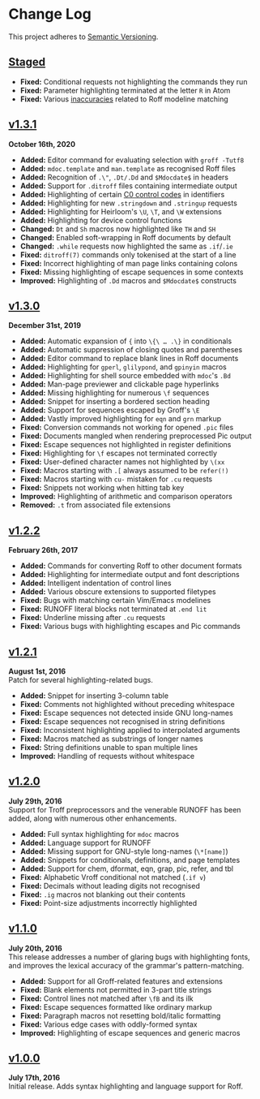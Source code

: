 Change Log
==========

This project adheres to [Semantic Versioning](http://semver.org).


[Staged]
------------------------------------------------------------------------
* __Fixed:__ Conditional requests not highlighting the commands they run
* __Fixed:__ Parameter highlighting terminated at the letter `R` in Atom
* __Fixed:__ Various [inaccuracies][1] related to Roff modeline matching

[1]: https://github.com/github/linguist/pull/5271


[v1.3.1]
------------------------------------------------------------------------
**October 16th, 2020**  
* __Added:__ Editor command for evaluating selection with `groff -Tutf8`
* __Added:__ `mdoc.template` and `man.template` as recognised Roff files
* __Added:__ Recognition of `.\"`, `.Dt/.Dd` and `$Mdocdate$` in headers
* __Added:__ Support for `.ditroff` files containing intermediate output
* __Added:__ Highlighting of certain [C0 control codes][] in identifiers
* __Added:__ Highlighting for new `.stringdown` and `.stringup` requests
* __Added:__ Highlighting for Heirloom's `\U`, `\T`, and `\W` extensions
* __Added:__ Highlighting for device control functions
* __Changed:__ `Dt` and `Sh` macros now highlighted like `TH` and `SH`
* __Changed:__ Enabled soft-wrapping in Roff documents by default
* __Changed:__ `.while` requests now highlighted the same as `.if`/`.ie`
* __Fixed:__ `ditroff(7)` commands only tokenised at the start of a line
* __Fixed:__ Incorrect highlighting of man page links containing colons
* __Fixed:__ Missing highlighting of escape sequences in some contexts
* __Improved:__ Highlighting of `.Dd` macros and `$Mdocdate$` constructs


[v1.3.0]
------------------------------------------------------------------------
**December 31st, 2019**  
* __Added:__ Automatic expansion of `{` into `\{\ … .\}` in conditionals
* __Added:__ Automatic suppression of closing quotes and parentheses
* __Added:__ Editor command to replace blank lines in Roff documents
* __Added:__ Highlighting for `gperl`, `glilypond`, and `gpinyin` macros
* __Added:__ Highlighting for shell source embedded with `mdoc`'s `.Bd`
* __Added:__ Man-page previewer and clickable page hyperlinks
* __Added:__ Missing highlighting for numerous `\f` sequences
* __Added:__ Snippet for inserting a bordered section heading
* __Added:__ Support for sequences escaped by Groff's `\E`
* __Added:__ Vastly improved highlighting for `eqn` and `grn` markup
* __Fixed:__ Conversion commands not working for opened `.pic` files
* __Fixed:__ Documents mangled when rendering preprocessed Pic output
* __Fixed:__ Escape sequences not highlighted in register definitions
* __Fixed:__ Highlighting for `\f` escapes not terminated correctly
* __Fixed:__ User-defined character names not highlighted by `\(xx`
* __Fixed:__ Macros starting with `.[` always assumed to be `refer(!)`
* __Fixed:__ Macros starting with `cu-` mistaken for `.cu` requests
* __Fixed:__ Snippets not working when hitting tab key
* __Improved:__ Highlighting of arithmetic and comparison operators
* __Removed:__ `.t` from associated file extensions


[v1.2.2]
------------------------------------------------------------------------
**February 26th, 2017**  
* __Added:__ Commands for converting Roff to other document formats
* __Added:__ Highlighting for intermediate output and font descriptions
* __Added:__ Intelligent indentation of control lines
* __Added:__ Various obscure extensions to supported filetypes
* __Fixed:__ Bugs with matching certain Vim/Emacs modelines
* __Fixed:__ RUNOFF literal blocks not terminated at `.end lit`
* __Fixed:__ Underline missing after `.cu` requests
* __Fixed:__ Various bugs with highlighting escapes and Pic commands


[v1.2.1]
------------------------------------------------------------------------
**August 1st, 2016**  
Patch for several highlighting-related bugs.

* __Added:__ Snippet for inserting 3-column table
* __Fixed:__ Comments not highlighted without preceding whitespace
* __Fixed:__ Escape sequences not detected inside GNU long-names
* __Fixed:__ Escape sequences not recognised in string definitions
* __Fixed:__ Inconsistent highlighting applied to interpolated arguments
* __Fixed:__ Macros matched as substrings of longer names
* __Fixed:__ String definitions unable to span multiple lines
* __Improved:__ Handling of requests without whitespace


[v1.2.0]
------------------------------------------------------------------------
**July 29th, 2016**  
Support for Troff preprocessors and the venerable RUNOFF has been added,
along with numerous other enhancements.

* __Added:__ Full syntax highlighting for `mdoc` macros
* __Added:__ Language support for RUNOFF
* __Added:__ Missing support for GNU-style long-names (`\*[name]`)
* __Added:__ Snippets for conditionals, definitions, and page templates
* __Added:__ Support for chem, dformat, eqn, grap, pic, refer, and tbl
* __Fixed:__ Alphabetic Vroff conditional not matched (`.if v`)
* __Fixed:__ Decimals without leading digits not recognised
* __Fixed:__ `.ig` macros not blanking out their contents
* __Fixed:__ Point-size adjustments incorrectly highlighted


[v1.1.0]
------------------------------------------------------------------------
**July 20th, 2016**  
This release addresses a number of glaring bugs with highlighting fonts,
and improves the lexical accuracy of the grammar's pattern-matching.

* __Added:__ Support for all Groff-related features and extensions
* __Fixed:__ Blank elements not permitted in 3-part title strings
* __Fixed:__ Control lines not matched after `\fB` and its ilk
* __Fixed:__ Escape sequences formatted like ordinary markup
* __Fixed:__ Paragraph macros not resetting bold/italic formatting
* __Fixed:__ Various edge cases with oddly-formed syntax
* __Improved:__ Highlighting of escape sequences and generic macros


[v1.0.0]
------------------------------------------------------------------------
**July 17th, 2016**  
Initial release. Adds syntax highlighting and language support for Roff.


[Referenced links]:_____________________________________________________
[C0 control codes]: http://en.wikipedia.org/wiki/C0_and_C1_control_codes
[Staged]: https://github.com/Alhadis/language-roff/compare/v1.3.1...HEAD
[v1.3.1]: https://github.com/Alhadis/language-roff/releases/tag/v1.3.1
[v1.3.0]: https://github.com/Alhadis/language-roff/releases/tag/v1.3.0
[v1.2.2]: https://github.com/Alhadis/language-roff/releases/tag/v1.2.2
[v1.2.1]: https://github.com/Alhadis/language-roff/releases/tag/v1.2.1
[v1.2.0]: https://github.com/Alhadis/language-roff/releases/tag/v1.2.0
[v1.1.0]: https://github.com/Alhadis/language-roff/releases/tag/v1.1.0
[v1.0.0]: https://github.com/Alhadis/language-roff/releases/tag/v1.0.0
